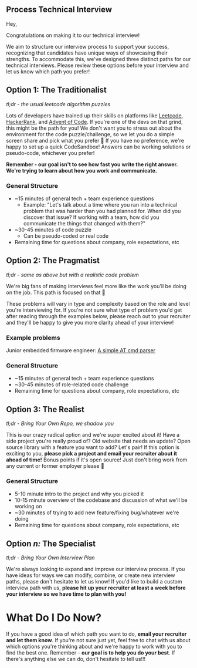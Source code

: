 ## Process Technical Interview 

Hey,

Congratulations on making it to our technical interview!

We aim to structure our interview process to support your success, recognizing that candidates have unique ways of showcasing their strengths.
To accommodate this, we've designed three distinct paths for our technical interviews. Please review these options before your interview and let us know which path you prefer!

## Option 1: The Traditionalist

*tl;dr - the usual leetcode algorithm puzzles*

Lots of developers have trained up their skills on platforms like [Leetcode](https://leetcode.com/), [HackerRank](https://www.hackerrank.com/),
and [Advent of Code](https://adventofcode.com/). If you're one of the devs on that grind, this might be the path for you!
We don't want you to stress out about the environment for the code puzzle/challenge, so we let you do a simple screen share and pick what you prefer 🙂 If you have no preference,
we're happy to set up a quick CodeSandbox!
Answers can be working solutions or pseudo-code, whichever you prefer!

**Remember - our goal isn't to see how fast you write the right answer. We're trying to learn about how you work and communicate.**

### General Structure

- ~15 minutes of general tech + team experience questions
    - Example: "Let's talk about a time where you ran into a technical problem that was harder than you had planned for. When did you discover that issue? If working with a team,
    how did you communicate the things that changed with them?"
- ~30-45 minutes of code puzzle
    - Can be pseudo-coded or real code
- Remaining time for questions about company, role expectations, etc

## Option 2: The Pragmatist

*tl;dr - same as above but with a realistic code problem*

We're big fans of making interviews feel more like the work you'll be doing on the job. This path is focused on that 🙂

These problems will vary in type and complexity based on the role and level you're interviewing for. If you're not sure what type of problem you'd get after reading through the examples below,
please reach out to your recruiter and they'll be happy to give you more clarity ahead of your interview!

### Example problems

Junior embedded firmware engineer: [A simple AT cmd parser](https://github.com/segin-GH/tech-Interviews/blob/main/at-parser.md)


### General Structure

- ~15 minutes of general tech + team experience questions
- ~30-45 minutes of role-related code challenge
- Remaining time for questions about company, role expectations, etc

## Option 3: The Realist

*tl;dr - Bring Your Own Repo, we shadow you*

This is our crazy radical option and we're super excited about it!
Have a side project you're really proud of? Old website that needs an update? Open source library with a feature you want to add? Let's pair!
If this option is exciting to you, **please pick a project and email your recruiter about it ahead of time!** Bonus points if it's open source! Just don't bring work from any current or former employer please 🙏

### General Structure

- 5-10 minute intro to the project and why you picked it
- 10-15 minute overview of the codebase and discussion of what we'll be working on
- ~30 minutes of trying to add new feature/fixing bug/whatever we're doing
- Remaining time for questions about company, role expectations, etc

## Option *n:* The Specialist

*tl;dr - Bring Your Own Interview Plan*

We're always looking to expand and improve our interview process. If you have ideas for ways we can modify, combine, or create new interview paths,
please don't hesitate to let us know! If you'd like to build a custom interview path with us, **please hit up your recruiter at least a week before your interview so we have time to plan with you!**

# What Do I Do Now?

If you have a good idea of which path you want to do, **email your recruiter and let them know**. If you're not sure just yet, feel free to chat with us about which options you're thinking about and we're happy to work with you to find the best one.
Remember - **our goal is to help you do your best**. If there's anything else we can do, don't hesitate to tell us!!!


